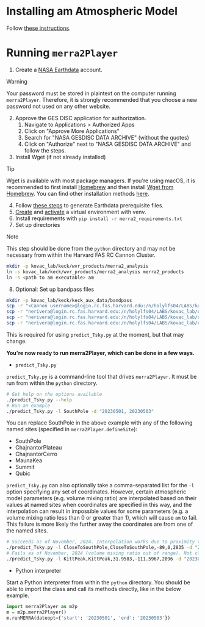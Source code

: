 # Installing am Atmospheric Model
Follow [these instructions](https://lweb.cfa.harvard.edu/~spaine/am/download/src/INSTALLING).

# Running `merra2Player`
1. Create a [NASA Earthdata](https://urs.earthdata.nasa.gov/home) account.
> [!WARNING]  
> Your password must be stored in plaintext on the computer running
> `merra2Player`. Therefore, it is strongly recommended that you choose a new
> password not used on any other website.
2. Approve the GES DISC application for authorization.
   <ol>
     <li>Navigate to Applications > Authorized Apps</li>
     <li>Click on "Approve More Applications"</li>
     <li>Search for "NASA GESDISC DATA ARCHIVE" (without the quotes)</li>
     <li>Click on "Authorize" next to "NASA GESDISC DATA ARCHIVE" and follow the steps.</li>
   </ol>
3. Install Wget (if not already installed)
> [!TIP]
> Wget is available with most package managers. If you're using macOS, it is
> recommended to first install [Homebrew](https://brew.sh/) and then install
> [Wget from Homebrew](https://formulae.brew.sh/formula/wget). You can find
> other installation methods
> [here](http://wget.addictivecode.org/FrequentlyAskedQuestions.html#download).
4. Follow [these steps](https://disc.gsfc.nasa.gov/information/howto?title=How%20to%20Generate%20Earthdata%20Prerequisite%20Files)
   to generate Earthdata prerequisite files.
5. [Create](https://docs.python.org/3/library/venv.html#creating-virtual-environments) and [activate](https://docs.python.org/3/library/venv.html#how-venvs-work) a virtual environment with venv.
6. Install requirements with `pip install -r merra2_requirements.txt`
7. Set up directories
> [!NOTE]
> This step should be done from the `python` directory and may not be necessary
> from within the Harvard FAS RC Cannon Cluster.
```sh
mkdir -p kovac_lab/keck/wvr_products/merra2_analysis
ln -s kovac_lab/keck/wvr_products/merra2_analysis merra2_products
ln -s <path to am executable> am
```
8. Optional: Set up bandpass files
```sh
mkdir -p kovac_lab/keck/keck_aux_data/bandpass
scp -r "<Cannon username>@login.rc.fas.harvard.edu:/n/holylfs04/LABS/kovac_lab/unified/aux_data/B2/bandpass/*.txt" ./kovac_lab/keck/keck_aux_data/bandpass/
scp -r "nerivera@login.rc.fas.harvard.edu:/n/holylfs04/LABS/kovac_lab/unified/aux_data/B3/bandpass/*.txt" ./kovac_lab/keck/keck_aux_data/bandpass/
scp -r "nerivera@login.rc.fas.harvard.edu:/n/holylfs04/LABS/kovac_lab/unified/aux_data/BA/bandpass/*.txt" ./kovac_lab/keck/keck_aux_data/bandpass/
scp -r "nerivera@login.rc.fas.harvard.edu:/n/holylfs04/LABS/kovac_lab/unified/aux_data/KA/bandpass/*.txt" ./kovac_lab/keck/keck_aux_data/bandpass/
```
This is required for using `predict_Tsky.py` at the moment, but that may change.

**You're now ready to run merra2Player, which can be done in a few ways.**

- `predict_Tsky.py`

`predict_Tsky.py` is a command-line tool that drives `merra2Player`. It must be
run from within the `python` directory.
```sh
# Get help on the options available
./predict_Tsky.py --help
# Run an example
./predict_Tsky.py -l SouthPole -d "20230501, 20230503"
```
You can replace SouthPole in the above example with any of the following named
sites (specified in `merra2Player.defineSite`):
- SouthPole
- ChajnantorPlateau
- ChajnantorCerro
- MaunaKea
- Summit
- Qubic

`predict_Tsky.py` can also optionally take a comma-separated list for the `-l`
option specifying any set of coordinates. However, certain atmospheric model
parameters (e.g. volume mixing ratio) are interpolated based on their values at
named sites when coordinates are specified in this way, and the interpolation
can result in impossible values for some parameters (e.g. a volume mixing ratio
less than 0 or greater than 1), which will cause `am` to fail. This failure
is more likely the further away the coordinates are from one of the named sites.

```sh
# Succeeds as of November, 2024. Interpolation works due to proximity to SouthPole.
./predict_Tsky.py -l CloseToSouthPole,CloseToSouthPole,-89,0,2835 -d "20230501, 20230503"
# Fails as of November, 2024 (volume mixing ratio out of range). Not close to any named sites.
./predict_Tsky.py -l KittPeak,KittPeak,31.9583,-111.5967,2096 -d "20230501, 20230503"
```

- Python interpreter

Start a Python interpreter from within the `python` directory. You should be
able to import the class and call its methods directly, like in the below
example.
```python
import merra2Player as m2p
m = m2p.merra2Player()
m.runMERRA(dateopt={'start': '20230501', 'end': '20230503'})
```
